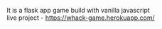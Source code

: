 It is a flask app game build with vanilla javascript  
live project - https://whack-game.herokuapp.com/

